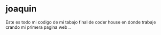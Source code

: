 # joaquin

Este es todo mi codigo de mi tabajo final de coder house en donde trabaje crando mi primera pagina web ..
